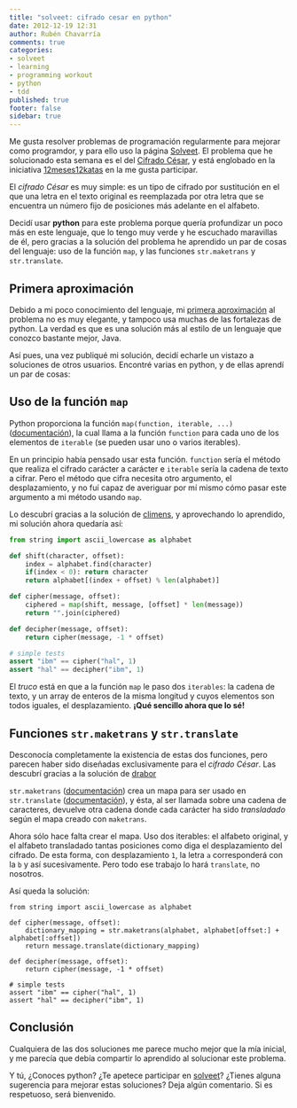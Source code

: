 ```yaml
---
title: "solveet: cifrado cesar en python"
date: 2012-12-19 12:31
author: Rubén Chavarría
comments: true
categories: 
- solveet
- learning
- programming workout
- python
- tdd
published: true
footer: false
sidebar: true
---
```


Me gusta resolver problemas de programación regularmente para mejorar como programdor, y para ello uso
la página [Solveet](http://solveet.com). El problema que he solucionado esta semana es el del
[Cifrado César](http://www.solveet.com/exercises/Cifrado-Cesar/145), y está englobado en la iniciativa
[12meses12katas](http://12meses12katas.com/) en la me gusta participar.

El *cifrado César* es muy simple: es un tipo de cifrado por sustitución en el que una letra en el texto
original es reemplazada por otra letra que se encuentra un número fijo de posiciones más adelante 
en el alfabeto.

Decidí usar **python** para este problema porque quería profundizar un poco más en este lenguaje, que lo
tengo muy verde y he escuchado maravillas de él, pero gracias a la solución del problema he aprendido
un par de cosas del lenguaje: uso de la función `map`, y las funciones `str.maketrans` y `str.translate`.

<!-- more -->

## Primera aproximación

Debido a mi poco conocimiento del lenguaje, mi 
[primera aproximación](http://www.solveet.com/exercises/Cifrado-Cesar/145/solution-1076) 
al problema no es muy elegante, y tampoco usa muchas de las fortalezas de python. La verdad es que es
una solución más al estilo de un lenguaje que conozco bastante mejor, Java.

Así pues, una vez publiqué mi solución, decidí echarle un vistazo a soluciones de otros usuarios. 
Encontré varias en python, y de ellas aprendí un par de cosas:

## Uso de la función `map`

Python proporciona la función `map(function, iterable, ...)` 
([documentación](http://docs.python.org/3.3/library/functions.html#map)), la cual llama a la función
`function` para cada uno de los elementos de `iterable` (se pueden usar uno o varios iterables).

En un principio había pensado usar esta función. `function` sería el método que realiza el cifrado
carácter a carácter e `iterable` sería la cadena de texto a cifrar. Pero el método que cifra necesita
otro argumento, el desplazamiento, y no fuí capaz de averiguar por mí mismo cómo pasar este argumento
a mi método usando `map`.

Lo descubrí gracias a la solución de [climens](http://www.solveet.com/exercises/Cifrado-Cesar/145/solution-1052),
y aprovechando lo aprendido, mi solución ahora quedaría así:

``` python
from string import ascii_lowercase as alphabet

def shift(character, offset):
	index = alphabet.find(character)
	if(index < 0): return character
	return alphabet[(index + offset) % len(alphabet)]

def cipher(message, offset):
	ciphered = map(shift, message, [offset] * len(message))
	return "".join(ciphered)

def decipher(message, offset):
	return cipher(message, -1 * offset)

# simple tests
assert "ibm" == cipher("hal", 1)
assert "hal" == decipher("ibm", 1)
```

El *truco* está en que a la función `map` le paso dos `iterables`: la cadena de texto, y un array de enteros
de la misma longitud y cuyos elementos son todos iguales, el desplazamiento. **¡Qué sencillo ahora que lo
sé!**

## Funciones `str.maketrans` y `str.translate`

Desconocía completamente la existencia de estas dos funciones, pero parecen haber sido diseñadas exclusivamente
para el *cifrado César*. Las descubrí gracias a la solución de 
[drabor](http://www.solveet.com/exercises/Cifrado-Cesar/145/solution-1038)

`str.maketrans` ([documentación](http://docs.python.org/3.3/library/stdtypes.html#str.maketrans))
crea un mapa para ser usado en `str.translate` 
([documentación](http://docs.python.org/3.3/library/stdtypes.html#str.translate)), 
y ésta, al ser llamada sobre una cadena de caracteres, devuelve otra cadena donde cada carácter ha sido 
*transladado* según el mapa creado con `maketrans`. 

Ahora sólo hace falta crear el mapa. Uso dos iterables: el alfabeto original, y el alfabeto transladado tantas
posiciones como diga el desplazamiento del cifrado. De esta forma, con desplazamiento `1`, la letra `a` 
corresponderá con la `b` y así sucesivamente. Pero todo ese trabajo lo hará `translate`, no nosotros.

Así queda la solución:

```
from string import ascii_lowercase as alphabet

def cipher(message, offset):
	dictionary_mapping = str.maketrans(alphabet, alphabet[offset:] + alphabet[:offset])
	return message.translate(dictionary_mapping)

def decipher(message, offset):
	return cipher(message, -1 * offset)

# simple tests
assert "ibm" == cipher("hal", 1)
assert "hal" == decipher("ibm", 1)
```

## Conclusión

Cualquiera de las dos soluciones me parece mucho mejor que la mía inicial, y me parecía que debía compartir
lo aprendido al solucionar este problema. 

Y tú, ¿Conoces python? ¿Te apetece participar en [solveet](http://solveet.com)?
¿Tienes alguna sugerencia para mejorar estas soluciones? Deja algún comentario. Si es respetuoso, 
será bienvenido.
